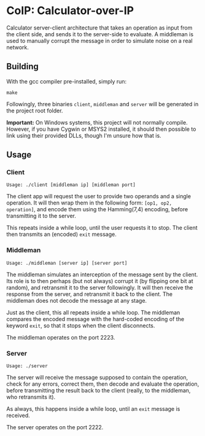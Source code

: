 # CoIP: Calculator-over-IP

Calculator server-client architecture that takes an operation as input from the client side, and sends it to the server-side to evaluate. A middleman is used to manually corrupt the message in order to simulate noise on a real network.

## Building
With the gcc compiler pre-installed, simply run:
```
make
```

Followingly, three binaries `client`, `middleman` and `server` will be generated in the project root folder.

**Important:** On Windows systems, this project will not normally compile. However, if you have Cygwin or MSYS2 installed, it should then possible to link using their provided DLLs, though I'm unsure how that is.

## Usage

### Client
```
Usage: ./client [middleman ip] [middleman port]
```

The client app will request the user to provide two operands and a single operation. It will then wrap them in the following form: `[op1, op2, operation]`, and encode them using the Hamming(7,4) encoding, before transmitting it to the server.

This repeats inside a while loop, until the user requests it to stop. The client then transmits an (encoded) `exit` message.


### Middleman
```
Usage: ./middleman [server ip] [server port]
```

The middleman simulates an interception of the message sent by the client. Its role is to then perhaps (but not always) corrupt it (by flipping one bit at random), and retransmit it to the server followingly. It will then receive the response from the server, and retransmit it back to the client. The middleman does not decode the message at any stage.

Just as the client, this all repeats inside a while loop. The middleman compares the encoded message with the hard-coded encoding of the keyword `exit`, so that it stops when the client disconnects.

The middleman operates on the port 2223.

### Server
```
Usage: ./server
```

The server will receive the message supposed to contain the operation, check for any errors, correct them, then decode and evaluate the operation, before transmitting the result back to the client (really, to the middleman, who retransmits it).

As always, this happens inside a while loop, until an `exit` message is received.

The server operates on the port 2222.
